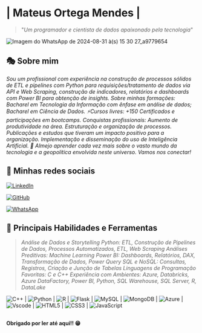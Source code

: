 
# | Mateus Ortega Mendes | 
> "*Um programador e cientista de dados apaixonado pela tecnologia*"

![Imagem do WhatsApp de 2024-08-31 à(s) 15 30 27_a9779654](https://github.com/user-attachments/assets/c9d5ee20-a43e-4271-872c-d55497ce18e2)


## 🎭 Sobre mim
*Sou um profissional com experiência na construção de processos sólidos de ETL e pipelines com Python para requisições/tratamento de dados via API e Web Scraping, construção de indicadores, relatórios e dashboards com Power BI para obtenção de insights. 
Sobre minhas formações: Bacharel em Tecnologia da Informação com ênfase em análise de dados; Bacharel em Ciência de Dados.
⚡Cursos livres: +150 Certificados e participações em bootcamps.
Conquistas profissionais: Aumento de produtividade na área. Estruturação e organização de processos. Publicações e estudos que tiveram um impacto positivo para a organização. Implementação e disseminação do uso de Inteligência Artificial.
🌱 Almejo aprender cada vez mais sobre o vasto mundo da tecnologia e a geopolítica envolvida neste universo.
Vamos nos conectar!*

## 🫧 Minhas redes sociais
[![LinkedIn](https://img.shields.io/badge/LinkedIn-black?style=for-the-badge&logo=linkedin&logoColor=gold)](https://www.linkedin.com/in/mateus-10001/)

[![GitHub](https://img.shields.io/badge/GitHub-black?style=for-the-badge&logo=github&logoColor=gold)](https://github.com/MaOtg)

[![WhatsApp](https://img.shields.io/badge/WhatsApp-black?style=for-the-badge&logo=whatsapp&logoColor=gold)](https://wa.me/+5561996855744)

## 🫧 Principais Habilidades e Ferramentas
> *Análise de Dados e Storytelling*
> *Python: ETL, Construção de Pipelines de Dados, Processos Automatizados, ETL, Web Scraping*
> *Análises Preditivas: Machine Learning*
> *Power BI: Dashboards, Relatórios, DAX, Transformação de Dados, Power Query*
> *SQL e NoSQL: Consultas, Registros, Criação e Junção de Tabelas*
> *Linguagens de Programação Favoritas: C e C++*
> *Experiência com Ambientes: Azure, Databricks, Azure DataFactory, Power BI, Python, SQL Warehouse, SQL Server, R, DataLake*

![C++](https://img.shields.io/badge/C%2B%2B-00599C?style=for-the-badge&logo=c%2B%2B&logoColor=white) |
![Python](https://img.shields.io/badge/python-3670A0?style=for-the-badge&logo=python&logoColor=ffdd54) |
![R](https://img.shields.io/badge/R-276DC3?style=for-the-badge&logo=r&logoColor=white) |
![Flask](https://img.shields.io/badge/flask-%23000.svg?style=for-the-badge&logo=flask&logoColor=white) |
![MySQL](https://img.shields.io/badge/MySQL-00000F?style=for-the-badge&logo=mysql&logoColor=white) |
![MongoDB](https://img.shields.io/badge/MongoDB-%234ea94b.svg?style=for-the-badge&logo=mongodb&logoColor=white) |
![Azure](https://img.shields.io/badge/Azure-blue?style=for-the-badge&logo=microsoft%20azure&logoColor=blue&labelColor=FFFFFF&link=https%3A%2F%2Fimages.app.goo.gl%2FK7PN1jYJd57x4q7A8) |
![Vscode](https://img.shields.io/badge/Vscode-007ACC?style=for-the-badge&logo=visual-studio-code&logoColor=white) |
![HTML5](https://img.shields.io/badge/HTML5-E34F26?style=for-the-badge&logo=html5&logoColor=white) |
![CSS3](https://img.shields.io/badge/CSS3-1572B6?style=for-the-badge&logo=css3&logoColor=white) |
![JavaScript](https://img.shields.io/badge/JavaScript-F7DF1E?style=for-the-badge&logo=javascript&logoColor=black)

## 

**Obrigado por ler até aqui!! 😁**

<!--
**MaOtg/MaOtg** is a ✨ _special_ ✨ repository because its `README.md` (this file) appears on your GitHub profile.

Here are some ideas to get you started:

- 🔭 I’m currently working on ...
- 🌱 I’m currently learning ...
- 👯 I’m looking to collaborate on ...
- 🤔 I’m looking for help with ...
- 💬 Ask me about ...
- 📫 How to reach me: ...
- 😄 Pronouns: ...
- ⚡ Fun fact: ...
-->
